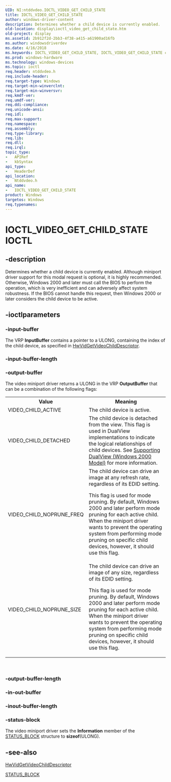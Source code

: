 ```yaml
---
UID: NI:ntddvdeo.IOCTL_VIDEO_GET_CHILD_STATE
title: IOCTL_VIDEO_GET_CHILD_STATE
author: windows-driver-content
description: Determines whether a child device is currently enabled.
old-location: display\ioctl_video_get_child_state.htm
old-project: display
ms.assetid: 2b912f2d-2bb3-4f38-a415-a61900ad16fb
ms.author: windowsdriverdev
ms.date: 4/16/2018
ms.keywords: IOCTL_VIDEO_GET_CHILD_STATE, IOCTL_VIDEO_GET_CHILD_STATE control, IOCTL_VIDEO_GET_CHILD_STATE control code [Display Devices], Video_IOCTLs_5f13cbad-a5b4-41cb-8d93-dce6badfc8ce.xml, display.ioctl_video_get_child_state, ntddvdeo/IOCTL_VIDEO_GET_CHILD_STATE
ms.prod: windows-hardware
ms.technology: windows-devices
ms.topic: ioctl
req.header: ntddvdeo.h
req.include-header: 
req.target-type: Windows
req.target-min-winverclnt: 
req.target-min-winversvr: 
req.kmdf-ver: 
req.umdf-ver: 
req.ddi-compliance: 
req.unicode-ansi: 
req.idl: 
req.max-support: 
req.namespace: 
req.assembly: 
req.type-library: 
req.lib: 
req.dll: 
req.irql: 
topic_type:
-	APIRef
-	kbSyntax
api_type:
-	HeaderDef
api_location:
-	Ntddvdeo.h
api_name:
-	IOCTL_VIDEO_GET_CHILD_STATE
product: Windows
targetos: Windows
req.typenames: 
---
```


# IOCTL_VIDEO_GET_CHILD_STATE IOCTL


## -description



Determines whether a child device is currently enabled. Although miniport driver support for this modal request is optional, it is highly recommended. Otherwise, Windows 2000 and later must call the BIOS to perform the operation, which is very inefficient and can adversely affect system robustness. If the BIOS cannot handle this request, then Windows 2000 or later considers the child device to be active.




## -ioctlparameters




### -input-buffer

The VRP <b>InputBuffer</b> contains a pointer to a ULONG, containing the index of the child device, as specified in <a href="https://msdn.microsoft.com/175030c1-95d9-4a3b-976c-16e04852cb91">HwVidGetVideoChildDescriptor</a>.


### -input-buffer-length



<text></text>




### -output-buffer

The video miniport driver returns a ULONG in the VRP <b>OutputBuffer</b> that can be a combination of the following flags:

<table>
<tr>
<th>Value</th>
<th>Meaning</th>
</tr>
<tr>
<td>
VIDEO_CHILD_ACTIVE

</td>
<td>
The child device is active.

</td>
</tr>
<tr>
<td>
VIDEO_CHILD_DETACHED

</td>
<td>
The child device is detached from the view. This flag is used in DualView implementations to indicate the logical relationships of child devices. See <a href="https://msdn.microsoft.com/08da97c9-1d31-40f5-99df-5f16eaa47c79">Supporting DualView (Windows 2000 Model)</a>  for more information.

</td>
</tr>
<tr>
<td>
VIDEO_CHILD_NOPRUNE_FREQ

</td>
<td>
The child device can drive an image at any refresh rate, regardless of its EDID setting.

This flag is used for mode pruning. By default, Windows 2000 and later perform mode pruning for each active child. When the miniport driver wants to prevent the operating system from performing mode pruning on specific child devices, however, it should use this flag.

</td>
</tr>
<tr>
<td>
VIDEO_CHILD_NOPRUNE_SIZE

</td>
<td>
The child device can drive an image of any size, regardless of its EDID setting.

This flag is used for mode pruning. By default, Windows 2000 and later perform mode pruning for each active child. When the miniport driver wants to prevent the operating system from performing mode pruning on specific child devices, however, it should use this flag.

</td>
</tr>
</table>
 


### -output-buffer-length



<text></text>




### -in-out-buffer



<text></text>




### -inout-buffer-length



<text></text>




### -status-block

The video miniport driver sets the <b>Information</b> member of the <a href="https://msdn.microsoft.com/library/windows/hardware/ff569732">STATUS_BLOCK</a> structure to <b>sizeof</b>(ULONG).


## -see-also




<a href="https://msdn.microsoft.com/175030c1-95d9-4a3b-976c-16e04852cb91">HwVidGetVideoChildDescriptor</a>



<a href="https://msdn.microsoft.com/library/windows/hardware/ff569732">STATUS_BLOCK</a>
 

 

